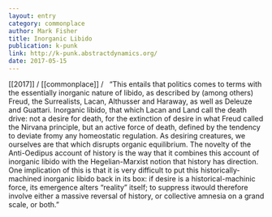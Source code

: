 ```yaml
---
layout: entry
category: commonplace
author: Mark Fisher
title: Inorganic Libido
publication: k-punk
link: http://k-punk.abstractdynamics.org/
date: 2017-05-15
---
```


[[2017]] / [[commonplace]] / 
 
“This entails that politics comes to terms with the essentially inorganic nature of libido, as described by (among others) Freud, the Surrealists, Lacan, Althusser and Haraway, as well as Deleuze and Guattari. Inorganic libido, that which Lacan and Land call the death drive: not a desire for death, for the extinction of desire in what Freud called the Nirvana principle, but an active force of death, defined by the tendency to deviate fromy any homeostatic regulation. As desiring creatures, we ourselves are that which disrupts organic equilibrium. The novelty of the Anti-Oedipus account of history is the way that it combines this account of inorganic libido with the Hegelian-Marxist notion that history has direction. One implication of this is that it is very difficult to put this historically-machined inorganic libido back in its box: if desire is a historical-machinic force, its emergence alters “reality” itself; to suppress itwould therefore involve either a massive reversal of history, or collective amnesia on a grand scale, or both.”